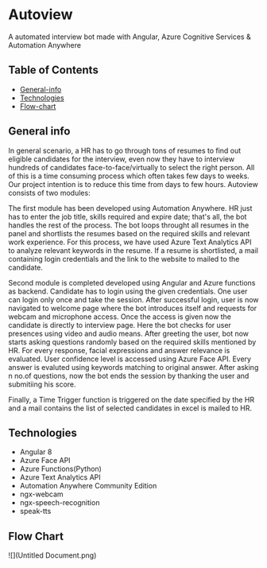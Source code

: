 # Autoview
A automated interview bot made with Angular, Azure Cognitive Services & Automation Anywhere

## Table of Contents
* [General-info](#general-info)
* [Technologies](#technologies)
* [Flow-chart](#flow-chart)

## General info
In general scenario, a HR has to go through tons of resumes to find out eligible candidates for the interview, even now they have to interview hundreds of candidates face-to-face/virtually to select the right person. All of this is a time consuming process which often takes few days to weeks. Our project intention is to reduce this time from days to few hours. Autoview consists of two modules:

The first module has been developed using Automation Anywhere. HR just has to enter the job title, skills required and expire date; that's all, the bot handles the rest of the process. The bot loops throught all resumes in the panel and shortlists the resumes based on the required skills and relevant work experience. For this process, we have used Azure Text Analytics API to analyze relevant keywords in the resume. If a resume is shortlisted, a mail containing login credentials and the link to the website to mailed to the candidate.
  
Second module is completed developed using Angular and Azure functions as backend. Candidate has to login using the given credentials. One user can login only once and take the session. After successful login, user is now navigated to welcome page where the bot introduces itself and requests for webcam and microphone access. Once the access is given now the candidate is directly to interview page. Here the bot checks for user presences using video and audio means. After greeting the user, bot now starts asking questions randomly based on the required skills mentioned by HR. For every response, facial expressions and answer relevance is evaluated. User confidence level is accessed using Azure Face API. Every answer is evaluted using keywords matching to original answer. After asking n no.of questions, now the bot ends the session by thanking the user and submitiing his score.

Finally, a Time Trigger function is triggered on the date specified by the HR and a mail contains the list of selected candidates in excel is mailed to HR.

## Technologies
* Angular 8
* Azure Face API
* Azure Functions(Python)
* Azure Text Analytics API
* Automation Anywhere Community Edition
* ngx-webcam
* ngx-speech-recognition
* speak-tts

## Flow Chart
![](Untitled Document.png)

